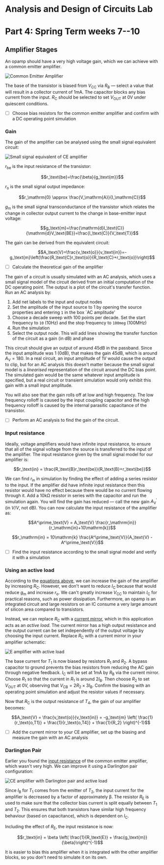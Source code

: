 # Analysis and Design of Circuits Lab
# Part 4: Spring Term weeks 7--10

## Amplifier Stages

An opamp should have a very high voltage gain, which we can achieve with a common emitter amplifier.
        
![Common Emitter Amplifier](graphics/CEamp.png)
            
The base of the transistor is biased from $V_\mathrm{CC}$ via $R_\mathrm{B}$ — select a value that will result in a collector current of 1mA.
The capacitor blocks any bias current from the input. $R_\mathrm{C}$ should be selected to set $V_\mathrm{OUT}$ at 0V under quiescent conditions.
    
- [ ] Choose bias resistors for the common emitter amplifier and confirm with a DC operating point simulation

### Gain

The gain of the amplifier can be analysed using the small signal equivalent circuit:
        
![Small signal equivalent of CE amplifier](graphics/CEequiv.png)
            
$r_\mathrm{be}$ is the input resistance of the transistor:

$$r_\text{be}=\frac{\beta}{g_\text{m}}$$
            
$r_\mathrm{o}$ is the small signal output impedance:

$$r_\mathrm{0} \approx \frac{V_\mathrm{A}}{I_\mathrm{C}}$$
            
$g_\mathrm{m}$ is the small signal transconductance of the transistor which relates the change in collector output current to the change in base-emitter input voltage:
            
$$g_\text{m}=\frac{\mathrm{d}I_\text{C}}{\mathrm{d}V_\text{BE}}=\frac{I_\text{C}}{V_\text{T}}$$
            
The gain can be derived from the equivalent circuit:
            
$$A_\text{V}=\frac{v_\text{o}}{v_\text{in}}=-g_\text{m}\left(\frac{R_\text{C}r_\text{o}}{R_\text{C}+r_\text{o}}\right)$$
    
- [ ] Calculate the theoretical gain of the amplifier
            
The gain of a circuit is usually simulated with an AC analysis, which uses a small signal model of the circuit derived from an initial computation of the DC operating point.
The output is a plot of the circuit's transfer function.
Run an AC analysis by:
            
1. Add net labels to the input and output nodes
2. Set the amplitude of the input source to 1 by opening the source properties and entering `1` in the box `AC amplitude'
4. Choose a decade sweep with 100 points per decade. Set the start frequency to `10` (10Hz) and the stop frequency to `100meg` (100MHz)
5. Run the simulation
6. Select the output node. This will add lines showing the transfer function of the circuit as a gain (in dB) and phase
            
This circuit should give an output of around 45dB in the passband.
Since the input amplitude was 1 (0dB), that makes the gain 45dB, which is around $A_\text{V}=180$.
In a real circuit, an input amplitude of 1V would cause the output to clip, but for an AC analysis this doesn't matter because the small signal model is a *linearised* representation of the circuit around the DC bias point.
The simulated gain would be the same whatever input amplitude is specified, but a real circuit or transient simulation would only exhibit this gain with a small input amplitude.

You will also see that the gain rolls off at low and high frequency.
The low frequency rolloff is caused by the input coupling capacitor and the high frequency rolloff is caused by the internal parasitic capacitance of the transistor.
            
- [ ] Perform an AC analysis to find the gain of the circuit.
    
### Input resistance

Ideally, voltage amplifiers would have infinite input resistance, to ensure that all of the signal voltage from the source is transferred to the input of the amplifier.
The input resistance given by the small signal model for our amplifier is:
            
$$r_\text{in} = \frac{R_\text{B}r_\text{be}}{R_\text{B}+r_\text{be}}$$
            
We can find $r_\text{in}$ in simulation by finding the effect of adding a series resistor to the input.
If the amplifier did have infinite input resistance then this resistor would have no effect because there would be no current flowing through it.
Add a 10kΩ resistor in series with the capacitor and run the simulation again.
You will find the gain has reduced — call the new gain $A^\prime_\text{V}$ (in $V/V$, not dB).
You can now calculate the input resistance of the amplifier as:
            
$$A^\prime_\text{V} = A_\text{V} \frac{r_\mathrm{in}}{r_\mathrm{in}+10\mathrm{k}}$$

$$r_\mathrm{in} = 10\mathrm{k} \frac{A^\prime_\text{V}}{A_\text{V} - A^\prime_\text{V}}$$
            
- [ ] Find the input resistance according to the small signal model and verify it with a simulation
    
### Using an active load

According to the [equations above](#gain), we can increase the gain of the amplifier by increasing $R_\text{C}$.
However, we don't want to reduce $I_\text{C}$ because that would reduce $g_\text{m}$ and increase $r_\text{o}$.
We can't greatly increase $V_\text{CC}$ to maintain $I_\text{C}$ for practical reasons, such as power dissipation.
Furthermore, an opamp is an integrated circuit and large resistors on an IC consume a very large amount of silicon area compared to transistors.

Instead, we can replace $R_\text{C}$ with a [current mirror](Section1.md#simple-current-mirror), which in this application acts as an *active load*.
The current mirror has a high output resistance and the output current can be set independently of the output voltage by choosing the input current.
Replace $R_\text{C}$ with a current mirror in your amplifier schematic:
    
![E amplifier with active load](graphics/CEactiveLoad.png)
            
The base current for $T_1$ is now biased by resistors $R_1$ and $R_2$.
A bypass capacitor to ground prevents the bias resistors from reducing the AC gain through negative feedback.
$I_\text{C}$ will be set at 1mA by $R_\text{B}$ via the current mirror.
Choose $R_1$ so that the current in $R_1$ is around $2I_\text{B}$.
Then choose $R_2$ to set $V_\text{OUT}$ at 0V, observing that $V_\text{CB}=2R_2\times 3I_\text{B}$.
Confirm the biasing with an operating point simulation and adjust the resistor values if necessary.
            
Now that $R_\text{C}$ is the output resistance of $T_4$, the gain of our amplifier becomes:
            
$$A_\text{V} = \frac{v_\text{o}}{v_\text{in}} = -g_\text{m} \left( \frac{1}{r_\text{o,T1}} + \frac{1}{r_\text{o,T4}} + \frac{1}{R_2} \right)^{-1}$$
            
- [ ] Add the current mirror to your CE amplifier, set up the biasing and measure the gain with an AC analysis
    
### Darlington Pair

Earlier you found the [input resistance](#input-resistance) of the common emitter amplifier, which wasn't very high.
We can improve it using a Darlington pair configuration:
        
![CE amplifier with Darlington pair and active load](graphics/darlActiveLoad.png)
            
Since $I_\text{B}$ for $T_1$ comes from the emitter of $T_2$, the input current for the amplifier is decreased by a factor of approximately β.
The resistor $R_\text{E}$ is used to make sure that the collector bias current is split equally between $T_1$ and $T_2$.
This ensures that both transistors have similar high frequency behaviour (based on capacitance), which is dependent on $I_\text{C}$.
            
Including the effect of $R_\text{E}$, the input resistance is now:
            
$$r_\text{in} = \beta \left( \frac{1}{R_\text{E}} + \frac{g_\text{m}}{\beta}\right)^{-1}$$
            
It is easier to bias this amplifier when it is integrated with the other amplifier blocks, so you don't need to simulate it on its own.

